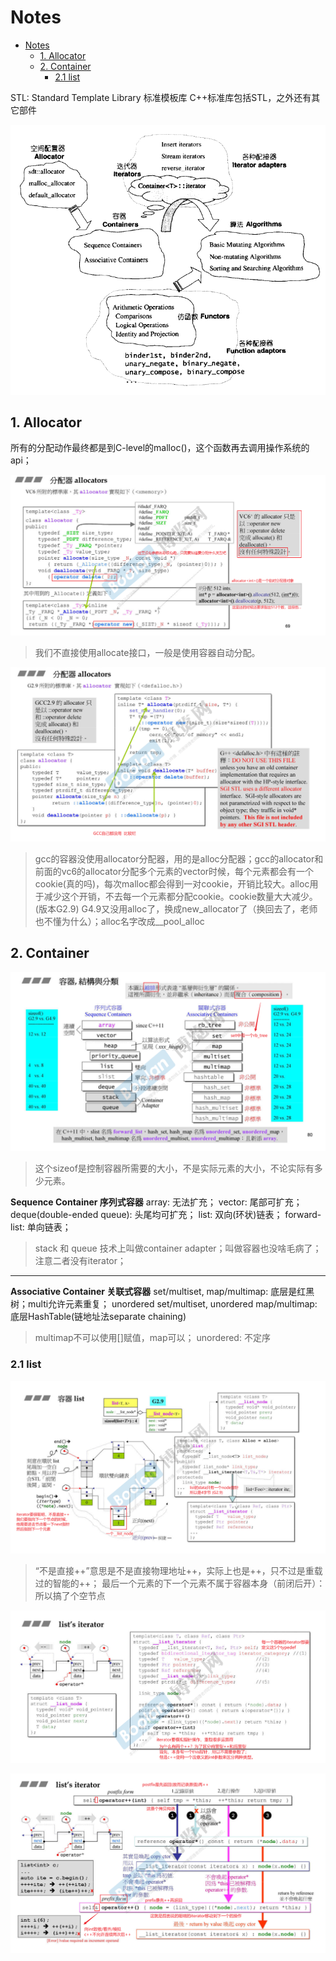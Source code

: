 # Notes

- [Notes](#notes)
  - [1. Allocator](#1-allocator)
  - [2. Container](#2-container)
    - [2.1 list](#21-list)


STL: Standard Template Library 标准模板库
C++标准库包括STL，之外还有其它部件

![picture 2](../images/1449b1b9cae25f8d9e03010c5db617bbbefd77b8f9340ed896e10da98d1d8663.png)  

## 1. Allocator

所有的分配动作最终都是到C-level的malloc()，这个函数再去调用操作系统的api；

![picture 0](../images/3ccc41512ea3b7da09537ec79550cc8c153b0c5439c5ff29ccc108a75140a3d1.png)  

> 我们不直接使用allocate接口，一般是使用容器自动分配。

![picture 1](../images/91e12c406989a91e2478c79a7ad12236d974efcc2463ebb20497ec087ef981f6.png)  
> gcc的容器没使用allocator分配器，用的是alloc分配器；gcc的allocator和前面的vc6的allocator分配多个元素的vector时候，每个元素都会有一个cookie(真的吗)，每次malloc都会得到一对cookie，开销比较大。alloc用于减少这个开销，不去每一个元素都分配cookie。cookie数量大大减少。(版本G2.9)
> G4.9又没用alloc了，换成new_allocator了（换回去了，老师也不懂为什么）；alloc名字改成__pool_alloc

## 2. Container

![picture 3](../images/334ff8cf5f4db5a2c04861b47b686f43b319fd1b454d75df491731b355ccd776.png)  

> 这个sizeof是控制容器所需要的大小，不是实际元素的大小，不论实际有多少元素。

**Sequence Container 序列式容器**
array: 无法扩充；
vector: 尾部可扩充；
deque(double-ended queue): 头尾均可扩充；
list: 双向(环状)链表；
forward-list: 单向链表；
> stack 和 queue 技术上叫做container adapter；叫做容器也没啥毛病了；注意二者没有iterator；

---

**Associative Container 关联式容器**
set/multiset, map/multimap: 底层是红黑树；multi允许元素重复；
unordered set/multiset, unordered map/multimap: 底层HashTable(链地址法separate chaining)
> multimap不可以使用[]赋值，map可以；
> unordered: 不定序

### 2.1 list

![picture 4](../images/3be8b7da8e41cbdf4e19bbb9e9272f6ed5d47b11a86ea4382f75611f37fa4ee8.png)  
> “不是直接++”意思是不是直接物理地址++，实际上也是++，只不过是重载过的智能的++；
> 最后一个元素的下一个元素不属于容器本身（前闭后开）：所以搞了个空节点

![picture 5](../images/3a076ccc3de9616cfb6083ac61d8569302d907235135109bcb238115f1fcfd58.png)  

![picture 6](../images/d1d5ad3707abd681128d0d0ee229da9260468827ecf8dc1c18f149c1d4ea79b9.png)  
